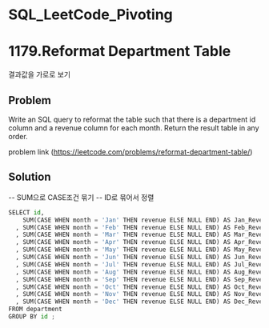 # SQL_LeetCode_Pivoting

# 1179.Reformat Department Table
결과값을 가로로 보기

## Problem
Write an SQL query to reformat the table such that there is a department id column and a revenue column for each month.
Return the result table in any order.

problem link (https://leetcode.com/problems/reformat-department-table/)

## Solution
-- SUM으로 CASE조건 묶기
-- ID로 묶어서 정렬


```python
SELECT id,
    SUM(CASE WHEN month = 'Jan' THEN revenue ELSE NULL END) AS Jan_Revenue
  , SUM(CASE WHEN month = 'Feb' THEN revenue ELSE NULL END) AS Feb_Revenue
  , SUM(CASE WHEN month = 'Mar' THEN revenue ELSE NULL END) AS Mar_Revenue
  , SUM(CASE WHEN month = 'Apr' THEN revenue ELSE NULL END) AS Apr_Revenue
  , SUM(CASE WHEN month = 'May' THEN revenue ELSE NULL END) AS May_Revenue
  , SUM(CASE WHEN month = 'Jun' THEN revenue ELSE NULL END) AS Jun_Revenue
  , SUM(CASE WHEN month = 'Jul' THEN revenue ELSE NULL END) AS Jul_Revenue
  , SUM(CASE WHEN month = 'Aug' THEN revenue ELSE NULL END) AS Aug_Revenue
  , SUM(CASE WHEN month = 'Sep' THEN revenue ELSE NULL END) AS Sep_Revenue
  , SUM(CASE WHEN month = 'Oct' THEN revenue ELSE NULL END) AS Oct_Revenue
  , SUM(CASE WHEN month = 'Nov' THEN revenue ELSE NULL END) AS Nov_Revenue
  , SUM(CASE WHEN month = 'Dec' THEN revenue ELSE NULL END) AS Dec_Revenue
FROM department
GROUP BY id ;
```
